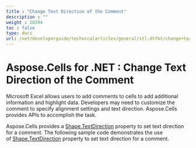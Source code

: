 ```yaml
---
title : "Change Text Direction of the Comment" 
description : "" 
weight : 20394 
toc : false
type: docs
url: /net/developerguide/technicalarticles/general/stl-dtfmt/change+text+direction+of+the+comment/
---
```


# Aspose.Cells for .NET : Change Text Direction of the Comment


Microsoft Excel allows users to add comments to cells to add additional information and highlight data. Developers may need to customize the comment to specify alignment settings and text direction. Aspose.Cells provides APIs to accomplish the task.

Aspose.Cells provides a [Shape.TextDirection](https://apireference.aspose.com/net/cells/aspose.cells.drawing/shape/properties/textdirection) property to set text direction for a comment. The following sample code demonstrates the use of [Shape.TextDirection](https://apireference.aspose.com/net/cells/aspose.cells.drawing/shape/properties/textdirection) property to set text direction for a comment.


